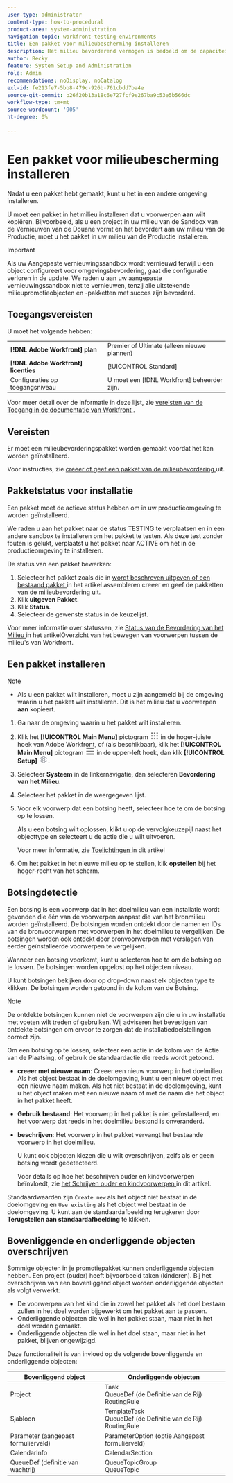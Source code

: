 ```yaml
---
user-type: administrator
content-type: how-to-procedural
product-area: system-administration
navigation-topic: workfront-testing-environments
title: Een pakket voor milieubescherming installeren
description: Het milieu bevorderend vermogen is bedoeld om de capaciteit te verstrekken om op configuratie betrekking hebbende voorwerpen van één milieu aan een andere te bewegen. Leer hoe u een milieupromotiepakket in een doelomgeving installeert.
author: Becky
feature: System Setup and Administration
role: Admin
recommendations: noDisplay, noCatalog
exl-id: fe213fe7-5bb8-479c-926b-761cbdd7ba4e
source-git-commit: b26f20b13a18c6e727fcf9e267ba9c53e5b566dc
workflow-type: tm+mt
source-wordcount: '905'
ht-degree: 0%

---
```


# Een pakket voor milieubescherming installeren

Nadat u een pakket hebt gemaakt, kunt u het in een andere omgeving installeren.

U moet een pakket in het milieu installeren dat u voorwerpen **aan** wilt kopiëren. Bijvoorbeeld, als u een project in uw milieu van de Sandbox van de Vernieuwen van de Douane vormt en het bevordert aan uw milieu van de Productie, moet u het pakket in uw milieu van de Productie installeren.

>[!IMPORTANT]
>
>Als uw Aangepaste vernieuwingssandbox wordt vernieuwd terwijl u een object configureert voor omgevingsbevordering, gaat die configuratie verloren in de update. We raden u aan uw aangepaste vernieuwingssandbox niet te vernieuwen, tenzij alle uitstekende milieupromotieobjecten en -pakketten met succes zijn bevorderd.

## Toegangsvereisten

U moet het volgende hebben:

<table>
  <tr>
   <td><strong>[!DNL Adobe Workfront] plan </strong>
   </td>
   <td> Premier of Ultimate (alleen nieuwe plannen)
   </td>
  </tr>
  <tr>
   <td><strong>[!DNL Adobe Workfront] licenties </strong>
   </td>
   <td> [!UICONTROL Standard]
   </td>
  </tr>
   <tr>
   <td>Configuraties op toegangsniveau
   </td>
   <td>U moet een [!DNL Workfront] beheerder zijn.
   </td>
  </tr>
</table>

Voor meer detail over de informatie in deze lijst, zie [ vereisten van de Toegang in de documentatie van Workfront ](/help/quicksilver/administration-and-setup/add-users/access-levels-and-object-permissions/access-level-requirements-in-documentation.md).

## Vereisten

Er moet een milieubevorderingspakket worden gemaakt voordat het kan worden geïnstalleerd.

Voor instructies, zie [ creeer of geef een pakket van de milieubevordering ](/help/quicksilver/administration-and-setup/set-up-workfront/workfront-testing-environments/environment-promotion-create-package.md) uit.

## Pakketstatus voor installatie

Een pakket moet de actieve status hebben om in uw productieomgeving te worden geïnstalleerd.

We raden u aan het pakket naar de status TESTING te verplaatsen en in een andere sandbox te installeren om het pakket te testen.  Als deze test zonder fouten is gelukt, verplaatst u het pakket naar ACTIVE om het in de productieomgeving te installeren.

De status van een pakket bewerken:

1. Selecteer het pakket zoals die in [ wordt beschreven uitgeven of een bestaand pakket ](/help/quicksilver/administration-and-setup/set-up-workfront/workfront-testing-environments/environment-promotion-create-package.md#create-or-edit-an-environment-promotion-package) in het artikel assembleren creeer en geef de pakketten van de milieubevordering uit.
1. Klik **uitgeven Pakket**.
1. Klik **Status**.
1. Selecteer de gewenste status in de keuzelijst.

Voor meer informatie over statussen, zie [ Status van de Bevordering van het Milieu ](/help/quicksilver/administration-and-setup/set-up-workfront/workfront-testing-environments/environment-promotion-in-wf.md#environment-promotion-statuses) in het artikelOverzicht van het bewegen van voorwerpen tussen de milieu&#39;s van Workfront.

## Een pakket installeren

>[!NOTE]
>
>* Als u een pakket wilt installeren, moet u zijn aangemeld bij de omgeving waarin u het pakket wilt installeren. Dit is het milieu dat u voorwerpen **aan** kopieert.

1. Ga naar de omgeving waarin u het pakket wilt installeren.
1. Klik het **[!UICONTROL Main Menu]** pictogram ![ Belangrijkste Menu ](/help/_includes/assets/main-menu-icon.png) in de hoger-juiste hoek van Adobe Workfront, of (als beschikbaar), klik het **[!UICONTROL Main Menu]** pictogram ![ Belangrijkste Menu ](/help/_includes/assets/main-menu-icon-left-nav.png) in de upper-left hoek, dan klik **[!UICONTROL Setup]** ![ pictogram van de Opstelling ](/help/_includes/assets/gear-icon-setup.png).
1. Selecteer **Systeem** in de linkernavigatie, dan selecteren **Bevordering van het Milieu**.
1. Selecteer het pakket in de weergegeven lijst.
1. Voor elk voorwerp dat een botsing heeft, selecteer hoe te om de botsing op te lossen.

   Als u een botsing wilt oplossen, klikt u op de vervolgkeuzepijl naast het objecttype en selecteert u de actie die u wilt uitvoeren.

   Voor meer informatie, zie [ Toelichtingen ](#collisions) in dit artikel
1. Om het pakket in het nieuwe milieu op te stellen, klik **opstellen** bij het hoger-recht van het scherm.

## Botsingdetectie

Een botsing is een voorwerp dat in het doelmilieu van een installatie wordt gevonden die één van de voorwerpen aanpast die van het bronmilieu worden geïnstalleerd. De botsingen worden ontdekt door de namen en IDs van de bronvoorwerpen met voorwerpen in het doelmilieu te vergelijken. De botsingen worden ook ontdekt door bronvoorwerpen met verslagen van eerder geïnstalleerde voorwerpen te vergelijken.

Wanneer een botsing voorkomt, kunt u selecteren hoe te om de botsing op te lossen. De botsingen worden opgelost op het objecten niveau.

U kunt botsingen bekijken door op drop-down naast elk objecten type te klikken. De botsingen worden getoond in de kolom van de Botsing.

>[!NOTE]
>
>De ontdekte botsingen kunnen niet de voorwerpen zijn die u in uw installatie met voeten wilt treden of gebruiken. Wij adviseren het bevestigen van ontdekte botsingen om ervoor te zorgen dat de installatiedoelstellingen correct zijn.

Om een botsing op te lossen, selecteer een actie in de kolom van de Actie van de Plaatsing, of gebruik de standaardactie die reeds wordt getoond.

* **creeer met nieuwe naam**: Creeer een nieuw voorwerp in het doelmilieu. Als het object bestaat in de doelomgeving, kunt u een nieuw object met een nieuwe naam maken. Als het niet bestaat in de doelomgeving, kunt u het object maken met een nieuwe naam of met de naam die het object in het pakket heeft.
* **Gebruik bestaand**: Het voorwerp in het pakket is niet geïnstalleerd, en het voorwerp dat reeds in het doelmilieu bestond is onveranderd.
* **beschrijven**: Het voorwerp in het pakket vervangt het bestaande voorwerp in het doelmilieu.

  U kunt ook objecten kiezen die u wilt overschrijven, zelfs als er geen botsing wordt gedetecteerd.

  Voor details op hoe het beschrijven ouder en kindvoorwerpen beïnvloedt, zie [ het Schrijven ouder en kindvoorwerpen ](#overwriting-parent-and-child-objects) in dit artikel.
<!--
* Do not use: The object in the package is not installed in the target environment. If you select Do not use, an error message will appear detailing how this choice will affect other objects or fields.
-->

Standaardwaarden zijn `Create new` als het object niet bestaat in de doelomgeving en `Use existing` als het object wel bestaat in de doelomgeving. U kunt aan de standaardafbeelding terugkeren door **Terugstellen aan standaardafbeelding** te klikken.

## Bovenliggende en onderliggende objecten overschrijven

Sommige objecten in je promotiepakket kunnen onderliggende objecten hebben. Een project (ouder) heeft bijvoorbeeld taken (kinderen). Bij het overschrijven van een bovenliggend object worden onderliggende objecten als volgt verwerkt:

* De voorwerpen van het kind die in zowel het pakket als het doel bestaan zullen in het doel worden bijgewerkt om het pakket aan te passen.
* Onderliggende objecten die wel in het pakket staan, maar niet in het doel worden gemaakt.
* Onderliggende objecten die wel in het doel staan, maar niet in het pakket, blijven ongewijzigd.

Deze functionaliteit is van invloed op de volgende bovenliggende en onderliggende objecten:

| Bovenliggend object | Onderliggende objecten |
|---|---|
| Project | Taak <br> QueueDef (de Definitie van de Rij) <br> RoutingRule |
| Sjabloon | TemplateTask <br> QueueDef (de Definitie van de Rij) <br> RoutingRule |
| Parameter (aangepast formulierveld) | ParameterOption (optie Aangepast formulierveld) |
| CalendarInfo | CalendarSection |
| QueueDef (definitie van wachtrij) | QueueTopicGroup <br> QueueTopic |

